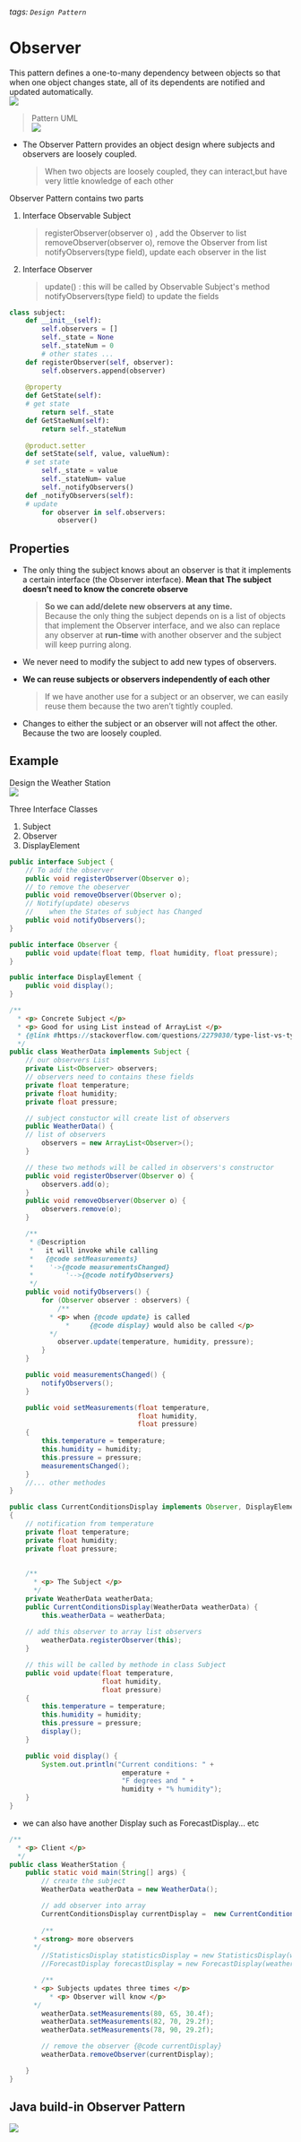 ###### tags: `Design Pattern`
# Observer 
This pattern defines a one-to-many dependency between objects so that when one object changes state, all of its dependents are notified and updated automatically.   
![](https://i.imgur.com/EVVQirN.png)  


> Pattern UML  
> ![](https://i.imgur.com/CzsW8oV.png)
- The Observer Pattern provides an object design where subjects and observers are loosely coupled.  
	> When two objects are loosely coupled, they can interact,but have very little knowledge of each other  

Observer Pattern contains two parts  
1. Interface Observable Subject
    > registerObserver(observer o) , add the Observer to list  
    > removeObserver(observer o), remove the Observer from list   
    > notifyObservers(type field), update each observer in the list  
2. Interface Observer 
    > update()
    > : this will be called by Observable Subject's method notifyObservers(type field) to update the fields

```python
class subject:
    def __init__(self):
        self.observers = []
        self._state = None
        self._stateNum = 0
        # other states ...
    def registerObserver(self, observer):
        self.observers.append(observer)
    
    @property
    def GetState(self):
    # get state
        return self._state
    def GetStaeNum(self):
        return self._stateNum
    
    @product.setter
    def setState(self, value, valueNum):
    # set state
        self._state = value
        self._stateNum= value
        self._notifyObservers()
    def _notifyObservers(self):
    # update 
        for observer in self.observers:
            observer()
```




## Properties
- The only thing the subject knows about an observer is that it implements a certain interface (the Observer interface). **Mean that The subject doesn’t need to know the concrete observe**     
    > **So we can add/delete new observers at any time.**  
    > Because the only thing the subject depends on is a list of objects that implement the Observer interface, and we also can replace any observer at **run-time** with another observer and the subject will keep purring along.
   
- We never need to modify the subject to add new types of observers.
- **We can reuse subjects or observers independently of each other**
  > If we have another use for a subject or an observer, we can easily reuse them because the two aren’t tightly coupled.
- Changes to either the subject or an observer will not affect the other. Because the two are loosely coupled.


## Example 
Design the Weather Station  
![](https://i.imgur.com/PbT1KsS.png)  

Three Interface Classes
1. Subject 
2. Observer
3. DisplayElement

```java
public interface Subject {
    // To add the observer
    public void registerObserver(Observer o);
    // to remove the obeserver
    public void removeObserver(Observer o);
    // Notify(update) obeservs 
    //    when the States of subject has Changed
    public void notifyObservers();
}

public interface Observer {
	public void update(float temp, float humidity, float pressure);
}

public interface DisplayElement {
    public void display();
}

/**
  * <p> Concrete Subject </p>
  * <p> Good for using List instead of ArrayList </p>
  * {@link #https://stackoverflow.com/questions/2279030/type-list-vs-type-arraylist-in-java}
  */
public class WeatherData implements Subject {
    // our observers List
    private List<Observer> observers;
    // observers need to contains these fields
    private float temperature;
    private float humidity;
    private float pressure;

    // subject constuctor will create list of observers
    public WeatherData() {
    // list of observers
        observers = new ArrayList<Observer>();
    }

    // these two methods will be called in observers's constructor
    public void registerObserver(Observer o) {
        observers.add(o);
    }
    public void removeObserver(Observer o) {
        observers.remove(o);
    }

    /** 
     * @Description
     *   it will invoke while calling 
     *   {@code setMeasurements}
     *    '->{@code measurementsChanged}
     *        '-->{@code notifyObservers}
     */
    public void notifyObservers() {
        for (Observer observer : observers) {
            /**
	      * <p> when {@code update} is called
              *     {@code display} would also be called </p>
	      */
            observer.update(temperature, humidity, pressure);
        }
    }

    public void measurementsChanged() {
        notifyObservers();
    }

    public void setMeasurements(float temperature, 
                                float humidity, 
                                float pressure) 
    {
        this.temperature = temperature;
        this.humidity = humidity;
        this.pressure = pressure;
        measurementsChanged();
    }
    //... other methodes
}

public class CurrentConditionsDisplay implements Observer, DisplayElement 
{
    // notification from temperature
    private float temperature;
    private float humidity;
    private float pressure;
    
    
    /**
      * <p> The Subject </p>
      */
    private WeatherData weatherData;
    public CurrentConditionsDisplay(WeatherData weatherData) {
        this.weatherData = weatherData;
        
	// add this observer to array list observers
        weatherData.registerObserver(this);
    }

    // this will be called by methode in class Subject
    public void update(float temperature, 
                       float humidity, 
                       float pressure)
    {
        this.temperature = temperature;
        this.humidity = humidity;
        this.pressure = pressure;
        display();
    }

    public void display() {
        System.out.println("Current conditions: " +
                            emperature + 
                            "F degrees and " + 
                            humidity + "% humidity");
    }
}
```
- we can also have another Display such as ForecastDisplay... etc 

```java
/**
  * <p> Client </p>
  */
public class WeatherStation {
    public static void main(String[] args) {
        // create the subject
        WeatherData weatherData = new WeatherData();

        // add observer into array
        CurrentConditionsDisplay currentDisplay =  new CurrentConditionsDisplay(weatherData);
        
        /**
	  * <strong> more observers
	  */
        //StatisticsDisplay statisticsDisplay = new StatisticsDisplay(weatherData);
        //ForecastDisplay forecastDisplay = new ForecastDisplay(weatherData);

        /**
	  * <p> Subjects updates three times </p> 
          * <p> Observer will know </p> 
	  */
        weatherData.setMeasurements(80, 65, 30.4f);
        weatherData.setMeasurements(82, 70, 29.2f);
        weatherData.setMeasurements(78, 90, 29.2f);

        // remove the observer {@code currentDisplay}
        weatherData.removeObserver(currentDisplay);

	}
}
```


## Java build-in Observer Pattern

![](https://i.imgur.com/Onrd9pB.png)
